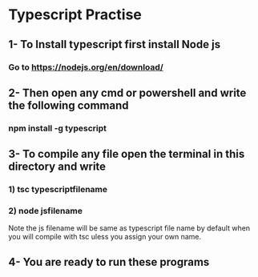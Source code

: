 #            Typescript Practise

## 1- To Install typescript first install Node js
### Go to https://nodejs.org/en/download/

## 2- Then open any cmd or powershell and write the following command
### npm install -g typescript

## 3- To compile any file open the terminal in this directory and write 
### 1) tsc typescriptfilename 
### 2) node jsfilename
Note the js filename will be same as typescript file name by default when you will compile with tsc uless you assign your own name.

## 4- You are ready to run these programs

